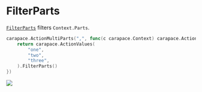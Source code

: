 # FilterParts

[`FilterParts`] filters `Context.Parts`.

```go
carapace.ActionMultiParts(",", func(c carapace.Context) carapace.Action {
	return carapace.ActionValues(
		"one",
		"two",
		"three",
	).FilterParts()
})
```

![](./filterParts.cast)

[`FilterParts`]: https://pkg.go.dev/github.com/carapace-sh/carapace#Action.FilterParts
